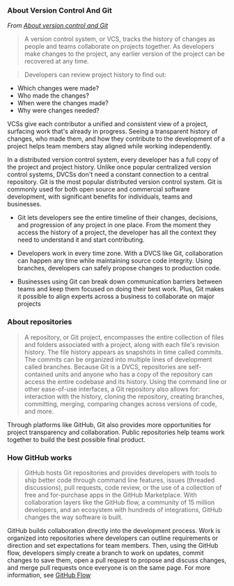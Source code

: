 
### About Version Control And Git

*From [About version control and Git](https://docs.github.com/en/get-started/using-git/about-git#about-version-control-and-git)*

> A version control system, or VCS, tracks the history of changes as people and teams collaborate on projects together. As developers make changes to the project, any earlier version of the project can be recovered at any time.

> Developers can review project history to find out:
>
- Which changes were made?
- Who made the changes?
- When were the changes made?
- Why were changes needed?
>
VCSs give each contributor a unified and consistent view of a project, surfacing work that's already in progress. Seeing a transparent history of changes, who made them, and how they contribute to the development of a project helps team members stay aligned while working independently.
> 
In a distributed version control system, every developer has a full copy of the project and project history. Unlike once popular centralized version control systems, DVCSs don't need a constant connection to a central repository. Git is the most popular distributed version control system. Git is commonly used for both open source and commercial software development, with significant benefits for individuals, teams and businesses.
> 
- Git lets developers see the entire timeline of their changes, decisions, and progression of any project in one place. From the moment they access the history of a project, the developer has all the context they need to understand it and start contributing.
> 
- Developers work in every time zone. With a DVCS like Git, collaboration can happen any time while maintaining source code integrity. Using branches, developers can safely propose changes to production code.
> 
- Businesses using Git can break down communication barriers between teams and keep them focused on doing their best work. Plus, Git makes it possible to align experts across a business to collaborate on major projects
>

### About repositories

> A repository, or Git project, encompasses the entire collection of files and folders associated with a project, along with each file's revision history. The file history appears as snapshots in time called commits. The commits can be organized into multiple lines of development called branches. Because Git is a DVCS, repositories are self-contained units and anyone who has a copy of the repository can access the entire codebase and its history. Using the command line or other ease-of-use interfaces, a Git repository also allows for: interaction with the history, cloning the repository, creating branches, committing, merging, comparing changes across versions of code, and more.
>
Through platforms like GitHub, Git also provides more opportunities for project transparency and collaboration. Public repositories help teams work together to build the best possible final product.
>

### How GitHub works

>GitHub hosts Git repositories and provides developers with tools to ship better code through command line features, issues (threaded discussions), pull requests, code review, or the use of a collection of free and for-purchase apps in the GitHub Marketplace. With collaboration layers like the GitHub flow, a community of 15 million developers, and an ecosystem with hundreds of integrations, GitHub changes the way software is built.
>
GitHub builds collaboration directly into the development process. Work is organized into repositories where developers can outline requirements or direction and set expectations for team members. Then, using the GitHub flow, developers simply create a branch to work on updates, commit changes to save them, open a pull request to propose and discuss changes, and merge pull requests once everyone is on the same page. For more information, see [GitHub Flow](github.md#github-flow)
>
